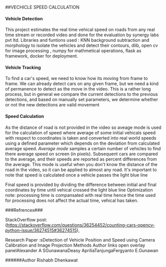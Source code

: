 
##VECHICLE SPEED CALCULATION

#### Vehicle Detection ####
This project estimates the real time vehical speed on roads from any real time stream or recorded video and done for the evaluation by synergy labs  pvt ltd.
Libraries and funtions used : KNN background subtraction and morphology to isolate the vehicles and detect their contours, dlib, open cv for image processing , numpy for mathmetical operations, flask as framework, docker for deployment.  

#### Vehicle Tracking ####

To find a car's speed, we need to know how its moving from frame to frame. We can already detect cars on any given frame, but we need a kind of permanence to detect as the move in the video. This is a rather long process, but in general we compare the current detections to the previous detections, and based on manually set parameters, we determine whether or not the new detections are valid movement
#### Speed Calculation ####

As the distance of road is not provided in the video so aveage mode is used for the calculation of speed where average of some initial vehicals 
speed with respect to  coordinates is taken  and converted into real world speeds using a defined parameter which depends on the deviation from 
calculated average speed.
*Average mode* samples a certain number of vehicles to find there average speed on screen (in pixels). Subsequent cars are compared to the average, and their speeds are reported as percent differences from the average. This mode is useful when you don't know the distance of the road in the video, so it can be applied to almost any road. It's important to note that speed is calculated once a vehicle passes the light blue line 

Final speed is provided by dividing the difference between initial and final coordinates by time until vehical crossed the light blue line
Optimization note: processing time is compansated with real time hence the time used for processing does not affect the actual time, vehical has taken.

###Refrences###

StackOverflow post: (https://stackoverflow.com/questions/36254452/counting-cars-opencv-python-issue/36274515#36274515), 

Research Paper :sDetection of Vehicle Position and Speed using Camera Calibration and Image Projection Methods
Author links open overlay panelAlexander A SGunawanaDeasy ApriliaTanjungaFergyanto E.Gunawan

######Author
Rishabh Dhenkawat
